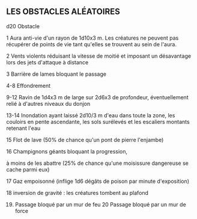 ## LES OBSTACLES ALÉATOIRES

d20 Obstacle

1 Aura anti-vie d'un rayon de 1d10x3 m. Les créatures
ne peuvent pas récupérer de points de vie tant
qu'elles se trouvent au sein de l'aura.

2 Vents violents réduisant la vitesse de moitié et
imposant un désavantage lors des jets d'attaque à
distance

3 Barrière de lames bloquant le passage

4-8  Effondrement

9-12 Ravin de 1d4x3 m de large sur 2d6x3 de profondeur,
éventuellement relié à d'autres niveaux du donjon

13-14 Inondation ayant laissé 2d10/3 m d'eau dans toute
la zone, les couloirs en pente ascendante, les sols
surélevés et les escaliers montants retenant l'eau

15 Flot de lave (50% de chance qu'un pont de pierre
l'enjambe)

16 Champignons géants bloquant la progression,

à moins de les abattre (25% de chance qu'une
moisissure dangereuse se cache parmi eux)

17 Gaz empoisonné (inflige 1d6 dégâts de poison par
minute d'exposition)

18 inversion de gravité : les créatures tombent au plafond

19. Passage bloqué par un mur de feu
20 Passage bloqué par un mur de force
